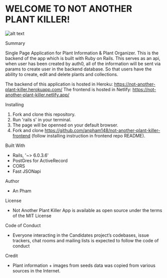 # WELCOME TO NOT ANOTHER PLANT KILLER!
![alt text](https://github.com/anpham148/not-another-plant-killer-frontend/blob/main/public/thumbnail.png) </br>

 Summary

Single Page Application for Plant Information & Plant Organizer. This is the backend of the app which is built with Ruby on Rails. This serves as an api, when user has been created by auth0, all of the information will be sent via params to create user in the backend database. So that users have the ability to create, edit and delete plants and collections. 

The backend of this application is hosted in Heroku: https://not-another-plant-killer.herokuapp.com/
The frontend is hosted in Netlify: https://not-another-plant-killer.netlify.app/

 Installing

1. Fork and clone this repository.
2. Run 'rails s' in your terminal.
3. The page will be openned on your default browser.
4. Fork and clone https://github.com/anpham148/not-another-plant-killer-frontend (follow installing instruction in frontend repo README).

Built With

- Rails, '~> 6.0.3.6'
- PostGres for ActiveRecord
- CORS
- Fast JSONapi

 Author

- An Pham

 License

- Not Another Plant Killer App is available as open source under the terms of the MIT License

 Code of Conduct

- Everyone interacting in the Candidates project’s codebases, issue trackers, chat rooms and mailing lists is expected to follow the code of conduct

Credit

- Plant information + images from seeds data was copied from various sources in the Internet. 

